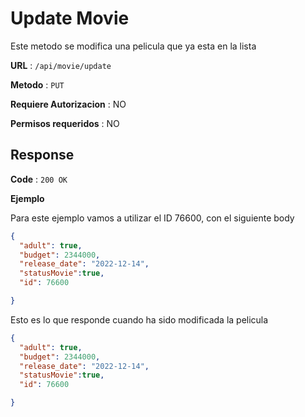# Update Movie

Este metodo se modifica una pelicula que ya esta en la lista

**URL** : `/api/movie/update`

**Metodo** : `PUT`

**Requiere Autorizacion** : NO

**Permisos requeridos** : NO

##  Response

**Code** : `200 OK`

**Ejemplo**

Para este ejemplo vamos a utilizar el ID 76600, con el siguiente body

```json
{
  "adult": true,
  "budget": 2344000,
  "release_date": "2022-12-14",
  "statusMovie":true,
  "id": 76600

}
```
Esto es lo que responde cuando ha sido modificada la pelicula
```json
{
  "adult": true,
  "budget": 2344000,
  "release_date": "2022-12-14",
  "statusMovie":true,
  "id": 76600

}
```
